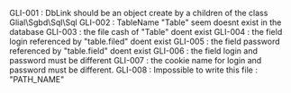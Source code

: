 GLI-001 : DbLink should be an object create by a children of the class Glial\Sgbd\Sql\Sql
GLI-002 : TableName "Table" seem doesnt exist in the database
GLI-003 : the file cash of "Table" doent exist
GLI-004 : the field login referenced by "table.filed" doent exist
GLI-005 : the field password referenced by "table.field" doent exist
GLI-006 : the field login and password must be different
GLI-007 : the cookie name for login and password must be different.
GLI-008 : Impossible to write this file : "PATH_NAME"
